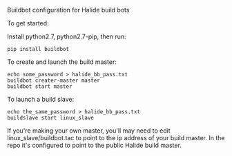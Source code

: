 Buildbot configuration for Halide build bots

To get started:

Install python2.7, python2.7-pip, then run:

```
pip install buildbot
```

To create and launch the build master:

```
echo some_password > halide_bb_pass.txt
buildbot creater-master master
buildbot start master
```

To launch a build slave:

```
echo the_same_password > halide_bb_pass.txt
buildslave start linux_slave
```

If you're making your own master, you'll may need to edit
linux_slave/buildbot.tac to point to the ip address of your build
master. In the repo it's configured to point to the public Halide
build master.
